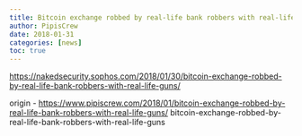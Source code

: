 ```yaml
---
title: Bitcoin exchange robbed by real-life bank robbers with real-life guns
author: PipisCrew
date: 2018-01-31
categories: [news]
toc: true
---
```


https://nakedsecurity.sophos.com/2018/01/30/bitcoin-exchange-robbed-by-real-life-bank-robbers-with-real-life-guns/

origin - https://www.pipiscrew.com/2018/01/bitcoin-exchange-robbed-by-real-life-bank-robbers-with-real-life-guns/ bitcoin-exchange-robbed-by-real-life-bank-robbers-with-real-life-guns